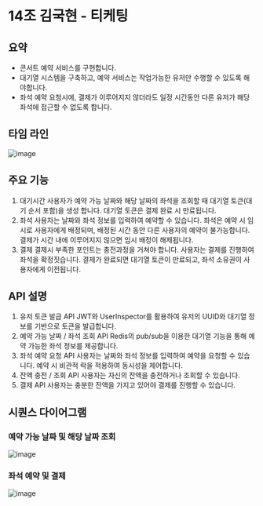 # 14조 김국현 - 티케팅

## 요약
- 콘서트 예약 서비스를 구현합니다.
- 대기열 시스템을 구축하고, 예약 서비스는 작업가능한 유저만 수행할 수 있도록 해야합니다.
- 좌석 예약 요청시에, 결제가 이루어지지 않더라도 일정 시간동안 다른 유저가 해당 좌석에 접근할 수 없도록 합니다.

## 타임 라인
![image](https://github.com/goodmirow-1/ticketing/assets/57578975/f7337176-28b7-46ab-a5c2-1f418c2c066e)


## 주요 기능
1. 대기시간
사용자가 예약 가능 날짜와 해당 날짜의 좌석을 조회할 때 대기열 토큰(대기 순서 포함)을 생성 합니다.
대기열 토큰은 결제 완료 시 만료됩니다.
2. 좌석
사용자는 날짜와 좌석 정보를 입력하여 예약할 수 있습니다.
좌석은 예약 시 임시로 사용자에게 배정되며, 배정된 시간 동안 다른 사용자의 예약이 불가능합니다.
결제가 시간 내에 이루어지지 않으면 임시 배정이 해제됩니다.
3. 결제
결제시 부족한 포인트는 충전과정을 거쳐야 합니다.
사용자는 결제를 진행하여 좌석을 확정짓습니다.
결제가 완료되면 대기열 토큰이 만료되고, 좌석 소유권이 사용자에게 이전됩니다.
## API 설명
1. 유저 토큰 발급 API
JWT와 UserInspector를 활용하여 유저의 UUID와 대기열 정보를 기반으로 토큰을 발급합니다.
2. 예약 가능 날짜 / 좌석 조회 API
Redis의 pub/sub을 이용한 대기열 기능을 통해 예약 가능한 좌석 정보를 제공합니다.
3. 좌석 예약 요청 API
사용자는 날짜와 좌석 정보를 입력하여 예약을 요청할 수 있습니다.
예약 시 비관적 락을 적용하여 동시성을 제어합니다.
4. 잔액 충전 / 조회 API
사용자는 자신의 잔액을 충전하거나 조회할 수 있습니다.
5. 결제 API
사용자는 충분한 잔액을 가지고 있어야 결제를 진행할 수 있습니다.

## 시퀀스 다이어그램
### 예약 가능 날짜 및 해당 날짜 조회
   
![image](https://github.com/goodmirow-1/ticketing/assets/57578975/fbe0210a-5c0d-4a87-bea6-7410d0807b84)

### 좌석 예약 및 결제
   
![image](https://github.com/goodmirow-1/ticketing/assets/57578975/30c5317b-811b-4135-8595-2466ab30101a)

